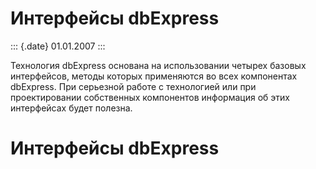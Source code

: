 Интерфейсы dbExpress
====================

::: {.date}
01.01.2007
:::

Технология dbExpress основана на использовании четырех базовых
интерфейсов, методы которых применяются во всех компонентах dbExpress.
При серьезной работе с технологией или при проектировании собственных
компонентов информация об этих интерфейсах будет полезна.

Интерфейсы dbExpress
====================
